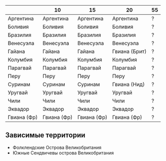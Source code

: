 
|               |10             |15             |20             |55 |
|---------------|---------------|---------------|---------------|---|
|Аргентина      |Аргентина      |Аргентина      |Аргентина      |?  |
|Боливия        |Боливия        |Боливия        |Боливия        |?  |
|Бразилия       |Бразилия       |Бразилия       |Бразилия       |?  |
|Венесуэла      |Венесуэла      |Венесуэла      |Венесуэла      |?  |
|Гайана         |Гайана         |Гайана         |Гвиана (Брит)  |?  |
|Колумбия       |Колумбия       |Колумбия       |Колумбия       |?  |
|Парагвай       |Парагвай       |Парагвай       |Парагвай       |?  |
|Перу           |Перу           |Перу           |Перу           |?  |
|Суринам        |Суринам        |Суринам        |Гвиана (Нид)   |?  |
|Уругвай        |Уругвай        |Уругвай        |Уругвай        |?  |
|Чили           |Чили           |Чили           |Чили           |?  |
|Эквадор        |Эквадор        |Эквадор        |Эквадор        |?  |
|Гвиана (Фр)    |Гвиана (Фр)    |Гвиана (Фр)    |Гвиана (Фр)    |?  |   

## Зависимые территории

*   Фолклендские Острова        Великобритания
*   Южные Сендвичевы острова    Великобритания
